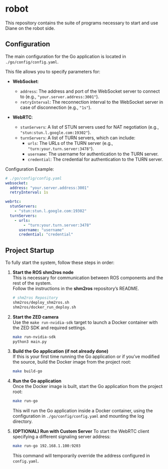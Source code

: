 # robot

This repository contains the suite of programs necessary to start and use Diane on the robot side.

## Configuration

The main configuration for the Go application is located in `./go/config/config.yaml`.

This file allows you to specify parameters for:

- **WebSocket**:  
  - `address`: The address and port of the WebSocket server to connect to (e.g., `"your.server.address:3001"`).  
  - `retryInterval`: The reconnection interval to the WebSocket server in case of disconnection (e.g., `"1s"`).

- **WebRTC**:  
  - `stunServers`: A list of STUN servers used for NAT negotiation (e.g., `"stun:stun.l.google.com:19302"`).  
  - `turnServers`: A list of TURN servers, which can include:  
    - `urls`: The URLs of the TURN server (e.g., `"turn:your.turn.server:3478"`).  
    - `username`: The username for authentication to the TURN server.  
    - `credential`: The credential for authentication to the TURN server.

Configuration Example:  
```yaml
# ./go/config/config.yaml
websocket:
  address: "your.server.address:3001"
  retryInterval: 1s

webrtc:
  stunServers:
    - "stun:stun.l.google.com:19302"
  turnServers:
    - urls:
        - "turn:your.turn.server:3478"
      username: "username"
      credential: "credential"
```

## Project Startup

To fully start the system, follow these steps in order:

1. **Start the ROS shm2ros node**  
   This is necessary for communication between ROS components and the rest of the system.  
   Follow the instructions in the **shm2ros** repository’s README.  
   ```bash
   # shm2ros Repository
   shm2ros/deploy_shm2ros.sh
   shm2ros/docker_run_deploy.sh
   ```

2. **Start the ZED camera**  
   Use the `make run-nvidia-sdk` target to launch a Docker container with the ZED SDK and required settings.  
   ```bash
   make run-nvidia-sdk
   python3 main.py
   ```

3. **Build the Go application (if not already done)**  
   If this is your first time running the Go application or if you’ve modified the source, build the Docker image from the project root:  
   ```bash
   make build-go
   ```

4. **Run the Go application**  
   Once the Docker image is built, start the Go application from the project root:  
   ```bash
   make run-go
   ```  
   This will run the Go application inside a Docker container, using the configuration in `./go/config/config.yaml` and mounting the log directory.

4. **(OPTIONAL) Run with Custom Server**
    To start the WebRTC client specifying a different signaling server address:

    ```bash
    make run-go 192.168.1.100:9203
    ```

    This command will temporarily override the address configured in `config.yaml`.